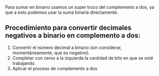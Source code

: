Para sumar en binario usamos un super truco del complemento a dos, ya que a esto podemos usar la suma binaria directamente.

## Procedimiento para convertir decimales negativos a binario en complemento a dos:
1) Convertir el número decimal a binario (sin considerar, momentáneamente, que es negativo).
2) Completar con ceros a la izquierda la cantidad de bits en que se esté trabajando.
3) Aplicar el proceso de complemento a dos